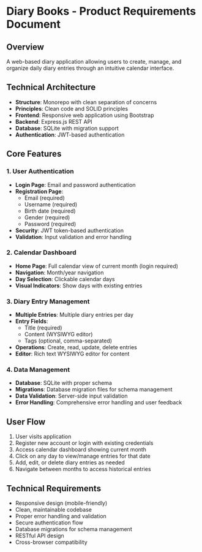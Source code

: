 # Diary Books - Product Requirements Document

## Overview
A web-based diary application allowing users to create, manage, and organize daily diary entries through an intuitive calendar interface.

## Technical Architecture
- **Structure**: Monorepo with clean separation of concerns
- **Principles**: Clean code and SOLID principles
- **Frontend**: Responsive web application using Bootstrap
- **Backend**: Express.js REST API
- **Database**: SQLite with migration support
- **Authentication**: JWT-based authentication

## Core Features

### 1. User Authentication
- **Login Page**: Email and password authentication
- **Registration Page**: 
  - Email (required)
  - Username (required)
  - Birth date (required)
  - Gender (required)
  - Password (required)
- **Security**: JWT token-based authentication
- **Validation**: Input validation and error handling

### 2. Calendar Dashboard
- **Home Page**: Full calendar view of current month (login required)
- **Navigation**: Month/year navigation
- **Day Selection**: Clickable calendar days
- **Visual Indicators**: Show days with existing entries

### 3. Diary Entry Management
- **Multiple Entries**: Multiple diary entries per day
- **Entry Fields**:
  - Title (required)
  - Content (WYSIWYG editor)
  - Tags (optional, comma-separated)
- **Operations**: Create, read, update, delete entries
- **Editor**: Rich text WYSIWYG editor for content

### 4. Data Management
- **Database**: SQLite with proper schema
- **Migrations**: Database migration files for schema management
- **Data Validation**: Server-side input validation
- **Error Handling**: Comprehensive error handling and user feedback

## User Flow
1. User visits application
2. Register new account or login with existing credentials
3. Access calendar dashboard showing current month
4. Click on any day to view/manage entries for that date
5. Add, edit, or delete diary entries as needed
6. Navigate between months to access historical entries

## Technical Requirements
- Responsive design (mobile-friendly)
- Clean, maintainable codebase
- Proper error handling and validation
- Secure authentication flow
- Database migrations for schema management
- RESTful API design
- Cross-browser compatibility
